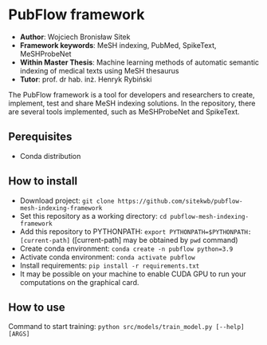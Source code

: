 # PubFlow framework

- **Author**: Wojciech Bronisław Sitek
- **Framework keywords**: MeSH indexing, PubMed, SpikeText, MeSHProbeNet
- **Within Master Thesis**: Machine learning methods of automatic semantic indexing of medical texts using MeSH thesaurus
- **Tutor**: prof. dr hab. inż. Henryk Rybiński

The PubFlow framework is a tool for developers and researchers to create, implement, test and share MeSH indexing solutions.
In the repository, there are several tools implemented, such as MeSHProbeNet and SpikeText.

## Perequisites

- Conda distribution

## How to install

- Download project: `git clone https://github.com/sitekwb/pubflow-mesh-indexing-framework`
- Set this repository as a working directory: `cd pubflow-mesh-indexing-framework`
- Add this repository to PYTHONPATH: `export PYTHONPATH=$PYTHONPATH:[current-path]` ([current-path] may be obtained by `pwd` command)
- Create conda environment: `conda create -n pubflow python=3.9`
- Activate conda environment: `conda activate pubflow`
- Install requirements: `pip install -r requirements.txt`
- It may be possible on your machine to enable CUDA GPU to run your computations on the graphical card.

## How to use

Command to start training: `python src/models/train_model.py [--help] [ARGS]`

